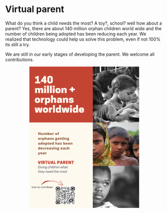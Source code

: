 # Virtual parent

What do you think a child needs the most? A toy?, school? well how about a parent? Yes, there are about 140 million orphan children world wide and 
the number of children being adopted has been reducing each year. We realized that technology could help us solve this problem, even if not 100% its still a
try.

We are still in our early stages of developing the parent. We welcome all contributions.

<p align="center">
  <img src="https://github.com/PaulleDemon/virtual-parent-support/blob/main/images/contribution-poster.png" alt="AdoStrings icon" width=350px" height="450px"/>
</p>
